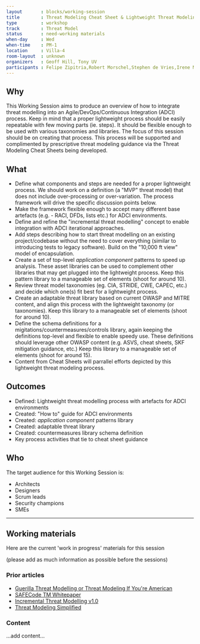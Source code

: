```yaml
---
layout       : blocks/working-session
title        : Threat Modeling Cheat Sheet & Lightweight Threat Modeling (Part I)
type         : workshop
track        : Threat Model
status       : need-working materials
when-day     : Wed
when-time    : PM-1
location     : Villa-4
room-layout  : unknown
organizers   : Geoff Hill, Tony UV
participants : Felipe Zipitria,Robert Morschel,Stephen de Vries,Irene Michlin, Steven Wierckx, Aruna Katugampola
---
```


## Why

This Working Session aims to produce an overview of how to integrate threat modelling into an Agile/DevOps/Continuous Integration (ADCI) process. Keep in mind that a proper lightweight process should be easily repeatable with few moving parts (ie. steps). It should be flexible enough to be used with various taxonomies and libraries.  The focus of this session should be on creating that process. This process will be supported and complimented by prescriptive threat modeling guidance via the Threat Modeling Cheat Sheets being developed.


## What 

- Define what components and steps are needed for a proper lightweight process. We should work on a definition (a "MVP" threat model) that does not include over-processing or over-variation. The process framework will drive the specific discussion points below.
- Make the framework flexible enough to accept many different base artefacts (e.g. - RACI, DFDs, lists etc.) for ADCI environments.
- Define and refine the "incremental threat modelling" concept to enable integration with ADCI iterational approaches.
- Add steps describing how to start threat modelling on an existing project/codebase without the need to cover everything (similar to introducing tests to legacy software). Build on the "10,000 ft view" model of encapsulation.
- Create a set of top-level *application component* patterns to speed up analysis. These asset libraries can be used to complement other libraries that may get plugged into the lightweight process. Keep this pattern library to a manageable set of elements  (shoot for around 10).
- Review threat model taxonomies (eg. CIA, STRIDE, CWE, CAPEC, etc.) and decide which one(s) fit best for a lightweight process.
- Create an adaptable threat library based on current OWASP and MITRE content, and align this process with the lightweight taxonomy (or taxonomies). Keep this library to a manageable set of elements (shoot for around 10).
- Define the schema definitions for a migitations/countermeasures/controls library, again keeping the definitions top-level and flexible to enable speedy use. These definitions should leverage other OWASP content (e.g. ASVS, cheat sheets, SKF mitigation guidance, etc.) Keep this library to a manageable set of elements (shoot for around 15).
- Content from Cheat Sheets will parrallel efforts depicted by this lightweight threat modeling process. 

## Outcomes

- Defined: Lightweight threat modelling process with artefacts for ADCI environments
- Created: "How to" guide for ADCI environments
- Created: *application component* patterns library
- Created: adaptable threat library
- Created: countermeasures library schema definition
- Key process activities that tie to cheat sheet guidance

## Who

The target audience for this Working Session is:

- Architects
- Designers
- Scrum leads
- Security champions
- SMEs

--- 

## Working materials

Here are the current 'work in progress' materials for this session 

(please add as much information as possible before the sessions)

### Prior articles

- [Guerilla Threat Modelling or Threat Modeling If You're American](https://blogs.msdn.microsoft.com/ptorr/2005/02/22/guerrilla-threat-modelling-or-threat-modeling-if-youre-american/)
- [SAFECode TM Whitepaper](https://www.safecode.org/wp-content/uploads/2017/05/SAFECode_TM_Whitepaper.pdf)
- [Incremental Threat Modelling v1.0](http://schd.ws/hosted_files/appseceurope2017/df/Incremental%20Threat%20Modelling%20v1.0.pptx)
- [Threat Modeling Simplified](https://www.safaribooksonline.com/blog/2016/02/09/threat-modeling-simplified/)


### Content

...add content...
